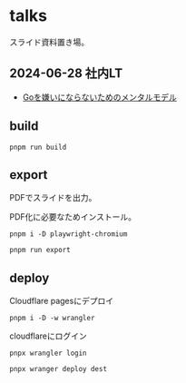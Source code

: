 # talks

スライド資料置き場。

## 2024-06-28 社内LT
- [Goを嫌いにならないためのメンタルモデル](./2024-06-28/2024-06-28-not-hate-go.pdf)

## build

```
pnpm run build
```

## export

PDFでスライドを出力。

PDF化に必要なためインストール。

```
pnpm i -D playwright-chromium
```

```
pnpm run export
```

## deploy

Cloudflare pagesにデプロイ

```
pnpm i -D -w wrangler
```

cloudflareにログイン

```
pnpx wrangler login
```

```
pnpx wranger deploy dest
```